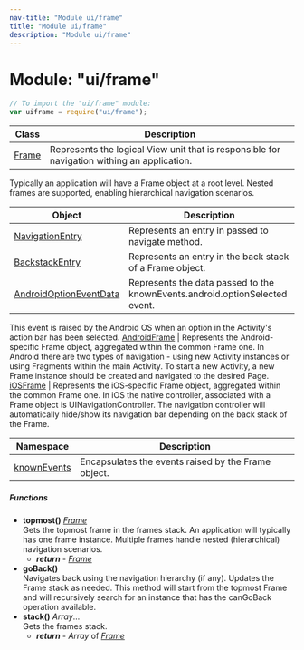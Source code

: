 ```yaml
---
nav-title: "Module ui/frame"
title: "Module ui/frame"
description: "Module ui/frame"
---
```

# Module: "ui/frame"

``` JavaScript
// To import the "ui/frame" module:
var uiframe = require("ui/frame");
```

Class | Description
------|------------
[Frame](../../ui/frame/Frame.md) | Represents the logical View unit that is responsible for navigation withing an application.
Typically an application will have a Frame object at a root level.
Nested frames are supported, enabling hierarchical navigation scenarios.

Object | Description
------|------------
[NavigationEntry](../../ui/frame/NavigationEntry.md) | Represents an entry in passed to navigate method.
[BackstackEntry](../../ui/frame/BackstackEntry.md) | Represents an entry in the back stack of a Frame object.
[AndroidOptionEventData](../../ui/frame/AndroidOptionEventData.md) | Represents the data passed to the knownEvents.android.optionSelected event. 
This event is raised by the Android OS when an option in the Activity's action bar has been selected.
[AndroidFrame](../../ui/frame/AndroidFrame.md) | Represents the Android-specific Frame object, aggregated within the common Frame one.
In Android there are two types of navigation - using new Activity instances or using Fragments within the main Activity.
To start a new Activity, a new Frame instance should be created and navigated to the desired Page.
[iOSFrame](../../ui/frame/iOSFrame.md) | Represents the iOS-specific Frame object, aggregated within the common Frame one.
In iOS the native controller, associated with a Frame object is UINavigationController.
The navigation controller will automatically hide/show its navigation bar depending on the back stack of the Frame.

Namespace | Description
------|------------
[knownEvents](../../ui/frame/knownEvents/) | Encapsulates the events raised by the Frame object.

##### Functions
 - **topmost()** [_Frame_](../../ui/frame/Frame.md)  
     Gets the topmost frame in the frames stack. An application will typically has one frame instance. Multiple frames handle nested (hierarchical) navigation scenarios.
   - _**return**_ - [_Frame_](../../ui/frame/Frame.md)
 - **goBack()**  
     Navigates back using the navigation hierarchy (if any). Updates the Frame stack as needed.
This method will start from the topmost Frame and will recursively search for an instance that has the canGoBack operation available.
 - **stack()** _Array_...  
     Gets the frames stack.
   - _**return**_ - _Array_ of [_Frame_](../../ui/frame/Frame.md)